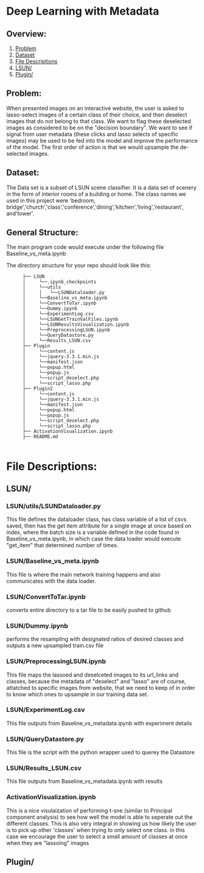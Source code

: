 # Deep Learning with Metadata
## Overview:
1. [Problem](README.md#problem)
2. [Dataset](README.md#Dataset)
3. [File Descriptions](README.md#File-Descriptions)
4. [LSUN/](README.md#LSUN)
5. [Plugin/](README.md#Plugin)



## Problem:

When presented images on an interactive website, the user is asked to lasso-select images of a certain class of their choice, and then deselect images that do not belong to that class. We want to flag these deselected images as considered to be on the "decision boundary".  We want to see if signal from user metadata (these clicks and lasso selects of specific images) may be used to be fed into the model and improve the performance of the model. The first order of action is that we would upsample the de-selected images.

## Dataset:
The Data set is a subset of LSUN scene classifier. It is a data set of scenery in the form of interior rooms of a building or home. The class names we used in this project were 'bedroom, bridge','church','class','conference','dining','kitchen','living','restaurant', and'tower'.

## General Structure:
The main program code would execute under the following file Baseline_vs_meta.ipynb

The directory structure for your repo should look like this:
```
      ├── LSUN
      │     └──.ipynb_checkpoints
      │     └──utils
      │     │   └──LSUNDataloader.py
      │     └──Baseline_vs_meta.ipynb
      │     └──ConvertToTar.ipynb
      │     └──Dummy.ipynb
      │     └──ExperimentLog.csv
      │     └──LSUNGetTrainValFiles.ipynb
      │     └──LSUNResultsVisualization.ipynb
      │     └──PreprocessingLSUN.ipynb
      │     └──QueryDatastore.py
      │     └──Results_LSUN.csv
      ├── Plugin 
      │     └──content.js
      │     └──jquery-3.3.1.min.js	
      │     └──manifest.json
      │     └──popup.html
      │     └──popup.js
      │     └──script_deselect.php
      │     └──script_lasso.php
      ├── Plugin2
      │     └──content.js
      │     └──jquery-3.3.1.min.js	
      │     └──manifest.json
      │     └──popup.html
      │     └──popup.js
      │     └──script_deselect.php
      │     └──script_lasso.php
      ├── ActivationVisualization.ipynb
      ├── README.md 
      
```
      

# File Descriptions: 
## LSUN/
### LSUN/utils/LSUNDataloader.py
This file defines the dataloader class, has class variable of a list of csvs saved, then has the get item attribute for a single image at once based on index, where the batch size is a variable defined in the code found in Baseline_vs_meta.ipynb, in which case the data loader would execute "get_item" that determined number of times.

### LSUN/Baseline_vs_meta.ipynb
This file is where the main network training happens and also communicates with the data loader. 

### LSUN/ConvertToTar.ipynb 
converts entire directory to a tar file to be easily pushed to github
### LSUN/Dummy.ipynb
performs the resampling with designated ratios of desired classes and outputs a new upsampled train.csv file
### LSUN/PreprocessingLSUN.ipynb
This file maps the lassoed and deselceted images to its url_links and classes, because the metadata of "deselect" and "lasso" are of course, attatched to specific images from website, that we need to keep of in order to know which ones to upsample in our training data set.  
### LSUN/ExperimentLog.csv
This file outputs from Baseline_vs_metadata.ipynb with experiment details
### LSUN/QueryDatastore.py
This file is the script with the python wrapper used to querey the Datastore
### LSUN/Results_LSUN.csv
This file outputs from Baseline_vs_metadata.ipynb with results
### ActivationVisualization.ipynb
This is a nice visulaization of performing t-sne (similar to Principal component analysis) to see how well the model is able to seperate out the different classes. This is also very integral in showing us how likely the user is to pick up other 'classes' when trying to only select one class. in this case we encourage the user to select a small amount of classes at once when they are "lassoing" images
## Plugin/


